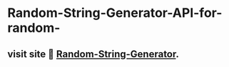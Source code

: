 # Random-String-Generator-API-for-random-
## visit site 🚀 [Random-String-Generator](https://keen-hamilton-bf6463.netlify.app/).
